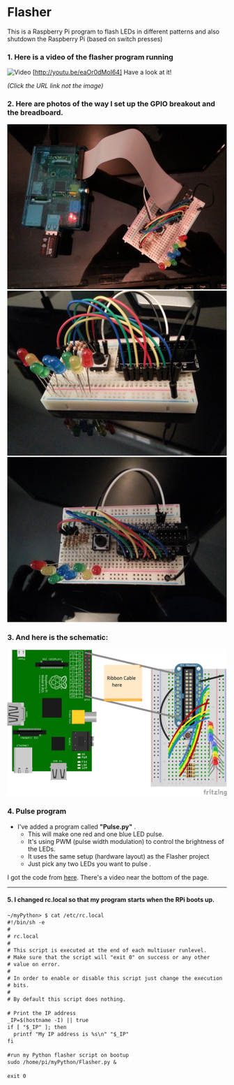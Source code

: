 Flasher
=======

This is a Raspberry Pi program to flash LEDs in different patterns and also shutdown the Raspberry Pi (based on switch presses)

### 1. Here is a video of the flasher program running 
![Video](https://i1.ytimg.com/vi/eaOr0dMoI64/mqdefault.jpg) [http://youtu.be/eaOr0dMoI64]   Have a look at it! 

*(Click the URL link not the image)*


### 2. Here are photos of the way I set up the GPIO breakout and the breadboard.


![Photo 1](https://raw.githubusercontent.com/salamander2/RaspberryPi/master/programs/Flasher/flasher1.jpg)
![Photo 2](https://raw.githubusercontent.com/salamander2/RaspberryPi/master/programs/Flasher/flasher2.jpg)
![Photo 3](https://raw.githubusercontent.com/salamander2/RaspberryPi/master/programs/Flasher/flasher3.jpg)

### 3. And here is the schematic:
![fritzing](https://raw.githubusercontent.com/salamander2/RaspberryPi/master/programs/Flasher/Flasher_bb.png)

### 4.  Pulse program

* I've added a program called **"Pulse.py"** .  
  * This will make one red and one blue LED pulse. 
  * It's using PWM (pulse width modulation) to control the brightness of the LEDs.  
  * It uses the same setup (hardware layout) as the Flasher project
  * Just pick any two LEDs you want to pulse .
 
I got the code from [here](http://raspi.tv/2013/how-to-use-soft-pwm-in-rpi-gpio-pt-2-led-dimming-and-motor-speed-control). There's a video near the bottom of the page.

------


#### 5. I changed rc.local so that my program starts when the RPi boots up.

```
~/myPython> $ cat /etc/rc.local
#!/bin/sh -e
#
# rc.local
#
# This script is executed at the end of each multiuser runlevel.
# Make sure that the script will "exit 0" on success or any other
# value on error.
#
# In order to enable or disable this script just change the execution
# bits.
#
# By default this script does nothing.

# Print the IP address
_IP=$(hostname -I) || true
if [ "$_IP" ]; then
  printf "My IP address is %s\n" "$_IP"
fi

#run my Python flasher script on bootup
sudo /home/pi/myPython/Flasher.py &

exit 0
```
